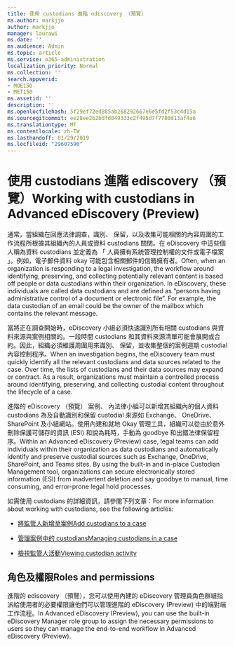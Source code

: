 ```yaml
---
title: 使用 custodians 進階 ediscovery （預覽）
ms.author: markjjo
author: markjjo
manager: laurawi
ms.date: ''
ms.audience: Admin
ms.topic: article
ms.service: o365-administration
localization_priority: Normal
ms.collection: ''
search.appverid:
- MOE150
- MET150
ms.assetid: ''
description: ''
ms.openlocfilehash: 5f29ef72ed885ab268292667e6e5fd2f53c4d15a
ms.sourcegitcommit: ee28ee2b2bdfd049333c2f495d7f7780d13af4a6
ms.translationtype: MT
ms.contentlocale: zh-TW
ms.lasthandoff: 01/29/2019
ms.locfileid: "29607590"
---
```

# <a name="working-with-custodians-in-advanced-ediscovery-preview"></a><span data-ttu-id="068a2-102">使用 custodians 進階 ediscovery （預覽）</span><span class="sxs-lookup"><span data-stu-id="068a2-102">Working with custodians in Advanced eDiscovery (Preview)</span></span>

<span data-ttu-id="068a2-p101">通常，當組織在回應法律調查，識別、 保留，以及收集可能相關的內容周圍的工作流程所根據其組織內的人員或資料 custodians 關閉。在 eDiscovery 中這些個人稱為資料 custodians 並定義為 「 人員擁有系統管理控制權的文件或電子檔案 」。例如，電子郵件資料 okay 可能包含相關郵件的信箱擁有者。</span><span class="sxs-lookup"><span data-stu-id="068a2-p101">Often, when an organization is responding to a legal investigation, the workflow around identifying, preserving, and collecting potentially relevant content is based off people or data custodians within their organization. In eDiscovery, these individuals are called data custodians and are defined as “persons having administrative control of a document or electronic file”. For example, the data custodian of an email could be the owner of the mailbox which contains the relevant message.</span></span>  

<span data-ttu-id="068a2-p102">當將正在調查開始時，eDiscovery 小組必須快速識別所有相關 custodians 與資料來源與案例相關的。一段時間 custodians 和其資料來源清單可能會展開或合約。因此，組織必須維護周圍用來識別、 保留，並收集整個的案例週期 custodial 內容控制程序。</span><span class="sxs-lookup"><span data-stu-id="068a2-p102">When an investigation begins, the eDiscovery team must quickly identify all the relevant custodians and data sources related to the case. Over time, the lists of custodians and their data sources may expand or contract. As a result, organizations must maintain a controlled process around identifying, preserving, and collecting custodial content throughout the lifecycle of a case.</span></span>

<span data-ttu-id="068a2-p103">進階的 eDiscovery （預覽） 案例、 內法律小組可以新增其組織內的個人資料 custodians 為及自動識別和保留 custodial 來源如 Exchange、 OneDrive、 SharePoint 及小組網站。使用內建和就地 Okay 管理工具，組織可以從由於意外刪除保護可儲存的資訊 (ESI) 和說為耗時，手動為 goodbye 和出錯法律保留程序。</span><span class="sxs-lookup"><span data-stu-id="068a2-p103">Within an Advanced eDiscovery (Preview) case, legal teams can add individuals within their organization as data custodians and automatically identify and preserve custodial sources such as Exchange, OneDrive, SharePoint, and Teams sites. By using the built-in and in-place Custodian Management tool, organizations can secure electronically stored information (ESI) from inadvertent deletion and say goodbye to manual, time consuming, and error-prone legal hold processes.</span></span> 

<span data-ttu-id="068a2-111">如需使用 custodians 的詳細資訊，請參閱下列文章：</span><span class="sxs-lookup"><span data-stu-id="068a2-111">For more information about working with custodians, see the following articles:</span></span> 

- [<span data-ttu-id="068a2-112">將監管人新增至案例</span><span class="sxs-lookup"><span data-stu-id="068a2-112">Add custodians to a case</span></span>](add-custodians-to-case.md)

- [<span data-ttu-id="068a2-113">管理案例中的 custodians</span><span class="sxs-lookup"><span data-stu-id="068a2-113">Managing custodians in a case</span></span>](manage-new-custodians.md)

- [<span data-ttu-id="068a2-114">檢視監管人活動</span><span class="sxs-lookup"><span data-stu-id="068a2-114">Viewing custodian activity</span></span>](view-custodian-activity.md)

## <a name="roles-and-permissions"></a><span data-ttu-id="068a2-115">角色及權限</span><span class="sxs-lookup"><span data-stu-id="068a2-115">Roles and permissions</span></span>

<span data-ttu-id="068a2-116">進階的 ediscovery （預覽），您可以使用內建的 eDiscovery 管理員角色群組指派給使用者的必要權限讓他們可以管理進階的 eDiscovery (Preview) 中的端對端工作流程。</span><span class="sxs-lookup"><span data-stu-id="068a2-116">In Advanced eDiscovery (Preview), you can use the built-in eDiscovery Manager role group to assign the necessary permissions to users so they can manage the end-to-end workflow in Advanced eDiscovery (Preview).</span></span>
